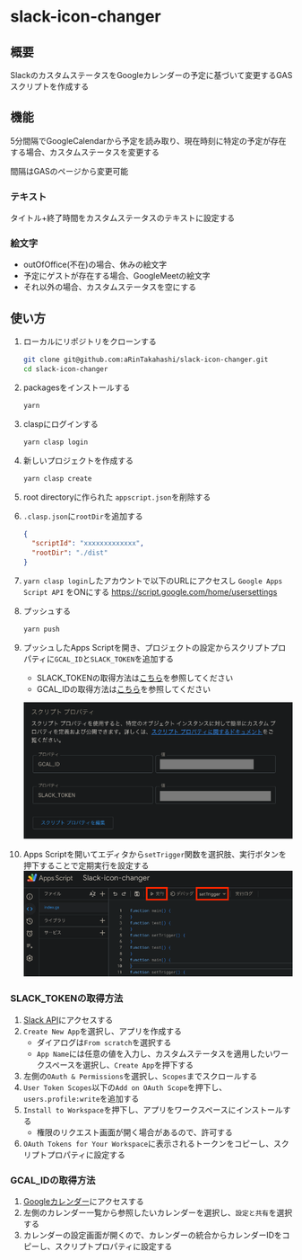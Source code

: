 # slack-icon-changer

## 概要

SlackのカスタムステータスをGoogleカレンダーの予定に基づいて変更するGASスクリプトを作成する

## 機能

5分間隔でGoogleCalendarから予定を読み取り、現在時刻に特定の予定が存在する場合、カスタムステータスを変更する

間隔はGASのページから変更可能

### テキスト

タイトル+終了時間をカスタムステータスのテキストに設定する

### 絵文字

- outOfOffice(不在)の場合、休みの絵文字
- 予定にゲストが存在する場合、GoogleMeetの絵文字
- それ以外の場合、カスタムステータスを空にする

## 使い方

1. ローカルにリポジトリをクローンする

   ```bash
   git clone git@github.com:aRinTakahashi/slack-icon-changer.git
   cd slack-icon-changer
   ```

2. packagesをインストールする
   ```bash
   yarn
   ```
3. claspにログインする
   ```bash
   yarn clasp login
   ```
4. 新しいプロジェクトを作成する
   ```bash
   yarn clasp create
   ```
5. root directoryに作られた `appscript.json`を削除する
6. `.clasp.json`に`rootDir`を追加する
   ```json
   {
     "scriptId": "xxxxxxxxxxxxx",
     "rootDir": "./dist"
   }
   ```
7. `yarn clasp login`したアカウントで以下のURLにアクセスし `Google Apps Script API` をONにする
   https://script.google.com/home/usersettings
8. プッシュする
   ```bash
   yarn push
   ```
9. プッシュしたApps Scriptを開き、プロジェクトの設定からスクリプトプロパティに`GCAL_ID`と`SLACK_TOKEN`を追加する

   - SLACK_TOKENの取得方法は[こちら](#slack_tokenの取得方法)を参照してください
   - GCAL_IDの取得方法は[こちら](#gcal_idの取得方法)を参照してください

   ![script_properties.png](img/script_properties.png)

10. Apps Scriptを開いてエディタから`setTrigger`関数を選択肢、実行ボタンを押下することで定期実行を設定する
    ![trigger.png](img%2Ftrigger.png)

### SLACK_TOKENの取得方法

1. [Slack API](https://api.slack.com/apps)にアクセスする
2. `Create New App`を選択し、アプリを作成する
   - ダイアログは`From scratch`を選択する
   - `App Name`には任意の値を入力し、カスタムステータスを適用したいワークスペースを選択し、`Create App`を押下する
3. 左側の`OAuth & Permissions`を選択し、`Scopes`までスクロールする
4. `User Token Scopes`以下の`Add on OAuth Scope`を押下し、`users.profile:write`を追加する
5. `Install to Workspace`を押下し、アプリをワークスペースにインストールする
   - 権限のリクエスト画面が開く場合があるので、許可する
6. `OAuth Tokens for Your Workspace`に表示されるトークンをコピーし、スクリプトプロパティに設定する

### GCAL_IDの取得方法

1. [Googleカレンダー](https://calendar.google.com/calendar)にアクセスする
2. 左側のカレンダー一覧から参照したいカレンダーを選択し、`設定と共有`を選択する
3. カレンダーの設定画面が開くので、カレンダーの統合からカレンダーIDをコピーし、スクリプトプロパティに設定する

